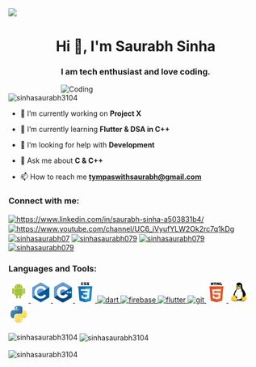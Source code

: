 <img src = "https://drive.google.com/uc?id=1IxRnVf_OMnusrHu1VvTW5rwVWXEmwcHb">
<h1 align="center">Hi 👋, I'm Saurabh Sinha</h1>
<h3 align="center">I am tech enthusiast and love coding.</h3>
<img align = "right" alt="Coding" width = "400" src = "https://cdn.dribbble.com/users/1162077/screenshots/3848914/programmer.gif">

<p align="left"> <img src="https://komarev.com/ghpvc/?username=sinhasaurabh3104&label=Profile%20views&color=0e75b6&style=flat" alt="sinhasaurabh3104" /> </p>

- 🔭 I’m currently working on **Project X**

- 🌱 I’m currently learning **Flutter & DSA in C++**

- 🤝 I’m looking for help with **Development**

- 💬 Ask me about **C & C++**

- 📫 How to reach me **tympaswithsaurabh@gmail.com**

<h3 align="left">Connect with me:</h3>
<p align="left">
<a href="https://linkedin.com/in/https://www.linkedin.com/in/saurabh-sinha-a503831b4/" target="blank"><img align="center" src="https://raw.githubusercontent.com/rahuldkjain/github-profile-readme-generator/master/src/images/icons/Social/linked-in-alt.svg" alt="https://www.linkedin.com/in/saurabh-sinha-a503831b4/" height="30" width="40" /></a>
<a href="https://www.youtube.com/channel/UC6_iVyufYLW2Ok2rc7q1kDg" target="blank"><img align="center" src="https://raw.githubusercontent.com/rahuldkjain/github-profile-readme-generator/master/src/images/icons/Social/youtube.svg" alt="https://www.youtube.com/channel/UC6_iVyufYLW2Ok2rc7q1kDg" height="30" width="40" /></a>
<a href="https://www.codechef.com/users/sinhasaurabh07" target="blank"><img align="center" src="https://cdn.jsdelivr.net/npm/simple-icons@3.1.0/icons/codechef.svg" alt="sinhasaurabh07" height="30" width="40" /></a>
<a href="https://www.hackerrank.com/sinhasaurabh079" target="blank"><img align="center" src="https://raw.githubusercontent.com/rahuldkjain/github-profile-readme-generator/master/src/images/icons/Social/hackerrank.svg" alt="sinhasaurabh079" height="30" width="40" /></a>
<a href="https://www.leetcode.com/sinhasaurabh079" target="blank"><img align="center" src="https://raw.githubusercontent.com/rahuldkjain/github-profile-readme-generator/master/src/images/icons/Social/leet-code.svg" alt="sinhasaurabh079" height="30" width="40" /></a>
<a href="https://auth.geeksforgeeks.org/user/sinhasaurabh079" target="blank"><img align="center" src="https://raw.githubusercontent.com/rahuldkjain/github-profile-readme-generator/master/src/images/icons/Social/geeks-for-geeks.svg" alt="sinhasaurabh079" height="30" width="40" /></a>
</p>

<h3 align="left">Languages and Tools:</h3>
<p align="left"> <a href="https://developer.android.com" target="_blank" rel="noreferrer"> <img src="https://raw.githubusercontent.com/devicons/devicon/master/icons/android/android-original-wordmark.svg" alt="android" width="40" height="40"/> </a> <a href="https://www.cprogramming.com/" target="_blank" rel="noreferrer"> <img src="https://raw.githubusercontent.com/devicons/devicon/master/icons/c/c-original.svg" alt="c" width="40" height="40"/> </a> <a href="https://www.w3schools.com/cpp/" target="_blank" rel="noreferrer"> <img src="https://raw.githubusercontent.com/devicons/devicon/master/icons/cplusplus/cplusplus-original.svg" alt="cplusplus" width="40" height="40"/> </a> <a href="https://www.w3schools.com/css/" target="_blank" rel="noreferrer"> <img src="https://raw.githubusercontent.com/devicons/devicon/master/icons/css3/css3-original-wordmark.svg" alt="css3" width="40" height="40"/> </a> <a href="https://dart.dev" target="_blank" rel="noreferrer"> <img src="https://www.vectorlogo.zone/logos/dartlang/dartlang-icon.svg" alt="dart" width="40" height="40"/> </a> <a href="https://firebase.google.com/" target="_blank" rel="noreferrer"> <img src="https://www.vectorlogo.zone/logos/firebase/firebase-icon.svg" alt="firebase" width="40" height="40"/> </a> <a href="https://flutter.dev" target="_blank" rel="noreferrer"> <img src="https://www.vectorlogo.zone/logos/flutterio/flutterio-icon.svg" alt="flutter" width="40" height="40"/> </a> <a href="https://git-scm.com/" target="_blank" rel="noreferrer"> <img src="https://www.vectorlogo.zone/logos/git-scm/git-scm-icon.svg" alt="git" width="40" height="40"/> </a> <a href="https://www.w3.org/html/" target="_blank" rel="noreferrer"> <img src="https://raw.githubusercontent.com/devicons/devicon/master/icons/html5/html5-original-wordmark.svg" alt="html5" width="40" height="40"/> </a> <a href="https://www.linux.org/" target="_blank" rel="noreferrer"> <img src="https://raw.githubusercontent.com/devicons/devicon/master/icons/linux/linux-original.svg" alt="linux" width="40" height="40"/> </a> <a href="https://www.python.org" target="_blank" rel="noreferrer"> <img src="https://raw.githubusercontent.com/devicons/devicon/master/icons/python/python-original.svg" alt="python" width="40" height="40"/> </a> </p>

<p><img align="left" src="https://github-readme-stats.vercel.app/api/top-langs?username=sinhasaurabh3104&show_icons=true&locale=en&layout=compact" alt="sinhasaurabh3104" /></p>

<p>&nbsp;<img align="center" src="https://github-readme-stats.vercel.app/api?username=sinhasaurabh3104&show_icons=true&locale=en" alt="sinhasaurabh3104" /></p>

<p><img align="center" src="https://github-readme-streak-stats.herokuapp.com/?user=sinhasaurabh3104&" alt="sinhasaurabh3104" /></p>
